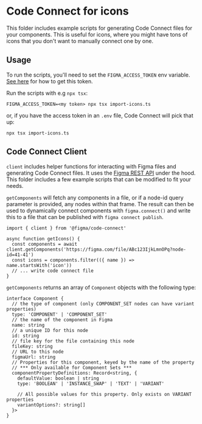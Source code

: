 # Code Connect for icons

This folder includes example scripts for generating Code Connect files for your components. This is useful for icons, where you might have tons of icons that you don't want to manually connect one by one.

## Usage

To run the scripts, you'll need to set the `FIGMA_ACCESS_TOKEN` env variable. [See here](https://www.figma.com/developers/api#access-tokens) for how to get this token.

Run the scripts with e.g `npx tsx`:
```
FIGMA_ACCESS_TOKEN=<my token> npx tsx import-icons.ts
```

or, if you have the access token in an `.env` file, Code Connect will pick that up:
```
npx tsx import-icons.ts
```

## Code Connect Client

`client` includes helper functions for interacting with Figma files and generating Code Connect files. It uses the [Figma REST API](https://www.figma.com/developers/api) under the hood. This folder includes a few example scripts that can be modified to fit your needs.

`getComponents` will fetch any components in a file, or if a node-id query parameter is provided, any nodes within that frame. The result can then be used to dynamically connect components with `figma.connect()` and write this to a file that can be published with `figma connect publish`.

```
import { client } from '@figma/code-connect'

async function getIcons() {
  const components = await client.getComponents('https://figma.com/file/ABc123IjkLmnOPq?node-id=41-41')
  const icons = components.filter(({ name }) => name.startsWith('icon'))
  // ... write code connect file
}
```

`getComponents` returns an array of `Component` objects with the following type:

```
interface Component {
  // the type of component (only COMPONENT_SET nodes can have variant properties)
  type: 'COMPONENT' | 'COMPONENT_SET'
  // the name of the component in Figma
  name: string
  // a unique ID for this node
  id: string
  // file key for the file containing this node
  fileKey: string
  // URL to this node
  figmaUrl: string
  // Properties for this component, keyed by the name of the property
  // *** Only available for Component Sets ***
  componentPropertyDefinitions: Record<string, {
    defaultValue: boolean | string
    type: 'BOOLEAN' | 'INSTANCE_SWAP' | 'TEXT' | 'VARIANT'

    // All possible values for this property. Only exists on VARIANT properties
    variantOptions?: string[]
  }>
}
```

